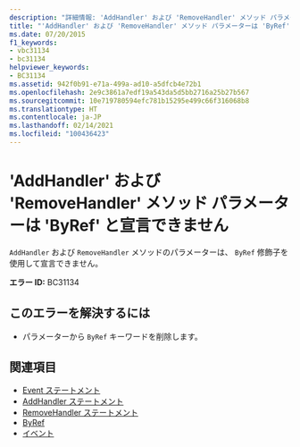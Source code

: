 ```yaml
---
description: "詳細情報: 'AddHandler' および 'RemoveHandler' メソッド パラメーターは 'ByRef' と宣言できません"
title: "'AddHandler' および 'RemoveHandler' メソッド パラメーターは 'ByRef' と宣言できません"
ms.date: 07/20/2015
f1_keywords:
- vbc31134
- bc31134
helpviewer_keywords:
- BC31134
ms.assetid: 942f0b91-e71a-499a-ad10-a5dfcb4e72b1
ms.openlocfilehash: 2e9c3861a7edf19a543da5d5bb2716a25b27b567
ms.sourcegitcommit: 10e719780594efc781b15295e499c66f316068b8
ms.translationtype: HT
ms.contentlocale: ja-JP
ms.lasthandoff: 02/14/2021
ms.locfileid: "100436423"
---
```

# <a name="addhandler-and-removehandler-method-parameters-cannot-be-declared-byref"></a>'AddHandler' および 'RemoveHandler' メソッド パラメーターは 'ByRef' と宣言できません

`AddHandler` および `RemoveHandler` メソッドのパラメーターは、 `ByRef` 修飾子を使用して宣言できません。  
  
 **エラー ID:** BC31134  
  
## <a name="to-correct-this-error"></a>このエラーを解決するには  
  
- パラメーターから `ByRef` キーワードを削除します。  
  
## <a name="see-also"></a>関連項目

- [Event ステートメント](../language-reference/statements/event-statement.md)
- [AddHandler ステートメント](../language-reference/statements/addhandler-statement.md)
- [RemoveHandler ステートメント](../language-reference/statements/removehandler-statement.md)
- [ByRef](../language-reference/modifiers/byref.md)
- [イベント](../programming-guide/language-features/events/index.md)
